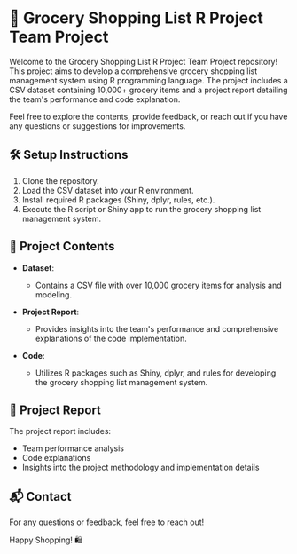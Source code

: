 # 🛒 Grocery Shopping List R Project Team Project

Welcome to the Grocery Shopping List R Project Team Project repository! This project aims to develop a comprehensive grocery shopping list management system using R programming language. The project includes a CSV dataset containing 10,000+ grocery items and a project report detailing the team's performance and code explanation.

Feel free to explore the contents, provide feedback, or reach out if you have any questions or suggestions for improvements.

## 🛠️ Setup Instructions

1. Clone the repository.
2. Load the CSV dataset into your R environment.
3. Install required R packages (Shiny, dplyr, rules, etc.).
4. Execute the R script or Shiny app to run the grocery shopping list management system.

## 📁 Project Contents

- **Dataset**:
  - Contains a CSV file with over 10,000 grocery items for analysis and modeling.

- **Project Report**:
  - Provides insights into the team's performance and comprehensive explanations of the code implementation.
  
- **Code**:
  - Utilizes R packages such as Shiny, dplyr, and rules for developing the grocery shopping list management system.

## 📝 Project Report

The project report includes:
- Team performance analysis
- Code explanations
- Insights into the project methodology and implementation details

## 📬 Contact

For any questions or feedback, feel free to reach out!

Happy Shopping! 🛍️
